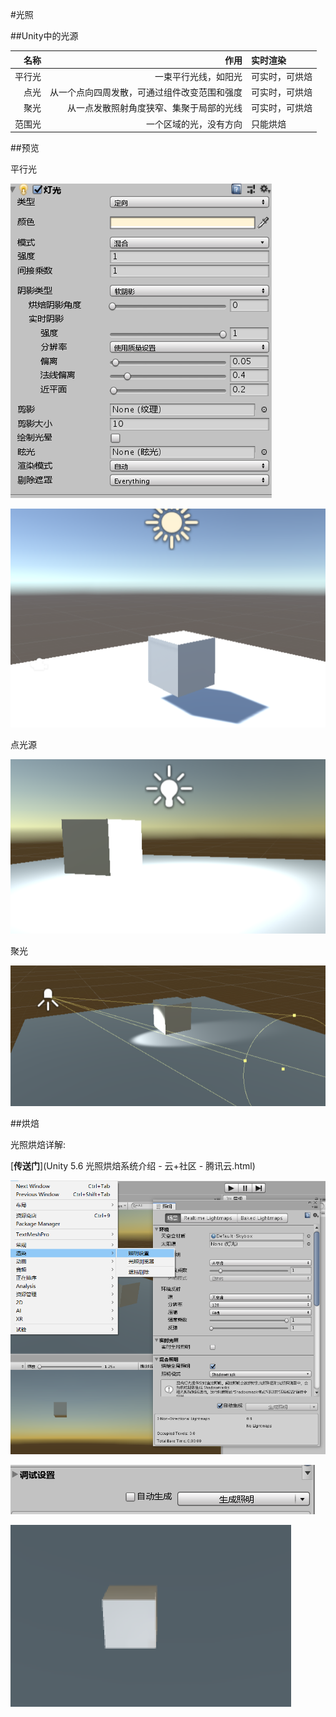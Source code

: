 #光照

##Unity中的光源

名称|作用|实时渲染
--:|--:|:--
平行光|一束平行光线，如阳光|可实时，可烘焙
点光|从一个点向四周发散，可通过组件改变范围和强度|可实时，可烘焙
聚光|从一点发散照射角度狭窄、集聚于局部的光线|可实时，可烘焙
范围光|一个区域的光，没有方向|只能烘焙

##预览

平行光

![](image/平行光.png)

![](image/平行光2.png)

点光源

![](image/点光源.png)

聚光

![](image/聚光.png)

##烘焙

光照烘焙详解:

[**传送门**](Unity 5.6 光照烘焙系统介绍 - 云+社区 - 腾讯云.html)

![](image/区域光.png)

![](image/区域光2.png)

![](image/烘焙3.png)

